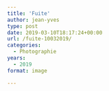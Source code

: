 ```yaml
---
title: 'Fuite'
author: jean-yves
type: post
date: 2019-03-10T18:17:24+00:00
url: /fuite-10032019/
categories:
  - Photographie
years:
  - 2019
format: image

---
```

